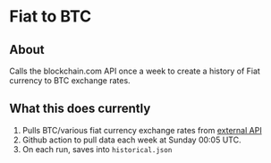 # Fiat to BTC

## About

Calls the blockchain.com API once a week to create a history of Fiat currency to BTC exchange rates.

## What this does currently

1. Pulls BTC/various fiat currency exchange rates from [external API](https://www.blockchain.com/explorer/api/exchange_rates_api)
2. Github action to pull data each week at Sunday 00:05 UTC.
3. On each run, saves into `historical.json`
